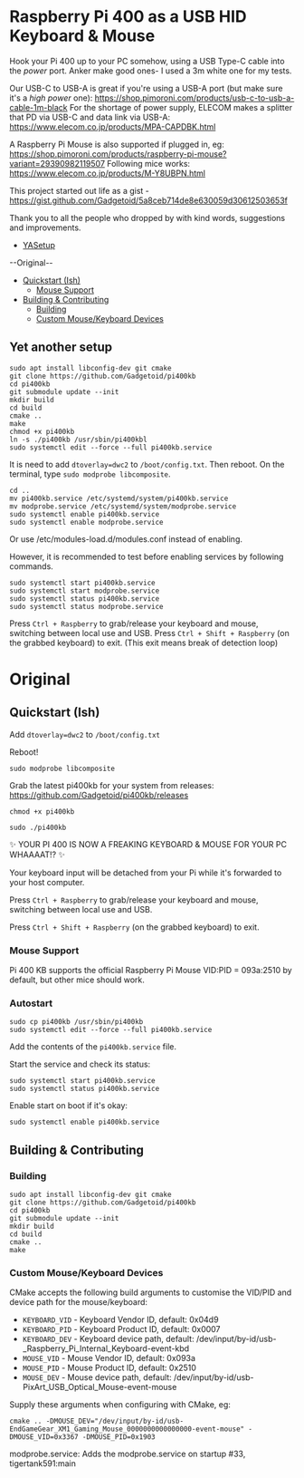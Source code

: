 # Raspberry Pi 400 as a USB HID Keyboard & Mouse <!-- omit in toc -->

Hook your Pi 400 up to your PC somehow, using a USB Type-C cable into the *power* port.
Anker make good ones- I used a 3m white one for my tests.

Our USB-C to USB-A is great if you're using a USB-A port (but make sure it's a *high power* one): https://shop.pimoroni.com/products/usb-c-to-usb-a-cable-1m-black
For the shortage of power supply, ELECOM makes a splitter that PD via USB-C and data link via USB-A: https://www.elecom.co.jp/products/MPA-CAPDBK.html

A Raspberry Pi Mouse is also supported if plugged in, eg: https://shop.pimoroni.com/products/raspberry-pi-mouse?variant=29390982119507
Following mice works: https://www.elecom.co.jp/products/M-Y8UBPN.html

This project started out life as a gist - https://gist.github.com/Gadgetoid/5a8ceb714de8e630059d30612503653f

Thank you to all the people who dropped by with kind words, suggestions and improvements.

- [YASetup](#yet-another-setup)

--Original--
- [Quickstart (Ish)](#quickstart-ish)
  - [Mouse Support](#mouse-support)
- [Building & Contributing](#building--contributing)
  - [Building](#building)
  - [Custom Mouse/Keyboard Devices](#custom-mousekeyboard-devices)


## Yet another setup
```
sudo apt install libconfig-dev git cmake
git clone https://github.com/Gadgetoid/pi400kb
cd pi400kb
git submodule update --init
mkdir build
cd build
cmake ..
make
chmod +x pi400kb
ln -s ./pi400kb /usr/sbin/pi400kbl
sudo systemctl edit --force --full pi400kb.service
```
It is need to add `dtoverlay=dwc2` to `/boot/config.txt`. 
Then reboot. 
On the terminal, type `sudo modprobe libcomposite`. 
```
cd ..
mv pi400kb.service /etc/systemd/system/pi400kb.service
mv modprobe.service /etc/systemd/system/modprobe.service
sudo systemctl enable pi400kb.service
sudo systemctl enable modprobe.service
```
Or use /etc/modules-load.d/modules.conf instead of enabling. 

However, it is recommended to test before enabling services by following commands. 
```
sudo systemctl start pi400kb.service
sudo systemctl start modprobe.service
sudo systemctl status pi400kb.service
sudo systemctl status modprobe.service

```

Press `Ctrl + Raspberry` to grab/release your keyboard and mouse, switching between local use and USB.
Press `Ctrl + Shift + Raspberry` (on the grabbed keyboard) to exit. (This exit means break of detection loop)



# Original
## Quickstart (Ish)

Add `dtoverlay=dwc2` to `/boot/config.txt`

Reboot!

`sudo modprobe libcomposite`

Grab the latest pi400kb for your system from releases: https://github.com/Gadgetoid/pi400kb/releases

`chmod +x pi400kb`

`sudo ./pi400kb`

:sparkles: YOUR PI 400 IS NOW A FREAKING KEYBOARD & MOUSE FOR YOUR PC WHAAAAT!? :sparkles: 

Your keyboard input will be detached from your Pi while it's forwarded to your host computer.

Press `Ctrl + Raspberry` to grab/release your keyboard and mouse, switching between local use and USB.

Press `Ctrl + Shift + Raspberry` (on the grabbed keyboard) to exit.


### Mouse Support

Pi 400 KB supports the official Raspberry Pi Mouse VID:PID = 093a:2510 by default, but other mice should work.

### Autostart

```
sudo cp pi400kb /usr/sbin/pi400kb
sudo systemctl edit --force --full pi400kb.service
```

Add the contents of the `pi400kb.service` file.

Start the service and check its status:

```
sudo systemctl start pi400kb.service
sudo systemctl status pi400kb.service
```

Enable start on boot if it's okay:

```
sudo systemctl enable pi400kb.service
```

## Building & Contributing

### Building

```
sudo apt install libconfig-dev git cmake
git clone https://github.com/Gadgetoid/pi400kb
cd pi400kb
git submodule update --init
mkdir build
cd build
cmake ..
make
```

### Custom Mouse/Keyboard Devices

CMake accepts the following build arguments to customise the VID/PID and device path for the mouse/keyboard:

* `KEYBOARD_VID` - Keyboard Vendor ID, default: 0x04d9
* `KEYBOARD_PID` - Keyboard Product ID, default: 0x0007
* `KEYBOARD_DEV` - Keyboard device path, default: /dev/input/by-id/usb-_Raspberry_Pi_Internal_Keyboard-event-kbd
* `MOUSE_VID` - Mouse Vendor ID, default: 0x093a
* `MOUSE_PID` - Mouse Product ID, default: 0x2510
* `MOUSE_DEV` - Mouse device path, default: /dev/input/by-id/usb-PixArt_USB_Optical_Mouse-event-mouse

Supply these arguments when configuring with CMake, eg:

```
cmake .. -DMOUSE_DEV="/dev/input/by-id/usb-EndGameGear_XM1_Gaming_Mouse_0000000000000000-event-mouse" -DMOUSE_VID=0x3367 -DMOUSE_PID=0x1903
```



modprobe.service: Adds the modprobe.service on startup #33, tigertank591:main